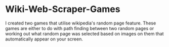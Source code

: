 # Wiki-Web-Scraper-Games
I created two games that utilise wikipedia's random page feature. These games are either to do with path finding between two random pages or working out what random page was selected based on images on them that automatically appear on your screen.
